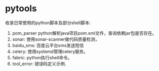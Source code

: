 # pytools
收录日常使用的python脚本及部分shell脚本:
1. pom_parser  python解析java项目pom.xml文件，查询依赖jar包是否存在。
2. sonar: 使用sonar-scanner做代码质量检测，
3. baidu_sms: 百度云平台sms发送短信
4. celery: 使用systemd管理celery服务。
5. fabric: python执行shell命令。
6. tool_error: 错误码定义示例.
